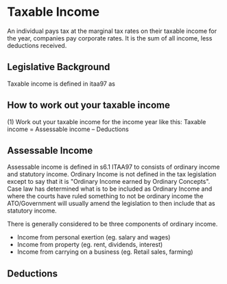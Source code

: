 # Taxable Income

An individual pays tax at the marginal tax rates on their taxable income for the year, companies pay corporate rates. It is the sum of all income, less deductions received.

## Legislative Background
Taxable income is defined in itaa97 as

## How to work out your taxable income
(1) Work out your taxable income for the income year like this: Taxable income = Assessable income – Deductions

## Assessable Income

Assessable income is defined in s6.1 ITAA97 to consists of ordinary income and statutory income. Ordinary Income is not defined in the tax legislation except to say that it is "Ordinary Income earned by Ordinary Concepts". Case law has determined what is to be included as Ordinary Income and where the courts have ruled something to not be ordinary income the ATO/Government will usually amend the legislation to then include that as statutory income.

There is generally considered to be three components of ordinary income.
- Income from personal exertion (eg. salary and wages)
- Income from property (eg. rent, dividends, interest)
- Income from carrying on a business (eg. Retail sales, farming)


## Deductions
